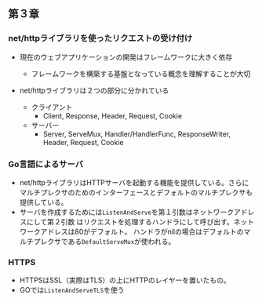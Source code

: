## 第３章
### net/httpライブラリを使ったリクエストの受け付け

- 現在のウェブアプリケーションの開発はフレームワークに大きく依存
  - フレームワークを構築する基盤となっている概念を理解することが大切

- net/httpライブラリは２つの部分に分かれている
  - クライアント
    - Client, Response, Header, Request, Cookie
  - サーバー
    - Server, ServeMux, Handler/HandlerFunc, ResponseWriter, Header, Request, Cookie
  
### Go言語によるサーバ  
- net/httpライブラリはHTTPサーバを起動する機能を提供している。さらにマルチプレクサのためのインターフェースとデフォルトのマルチプレクサも提供している。
- サーバを作成するためには`ListenAndServe`を第１引数はネットワークアドレスにして第２引数
はリクエストを処理するハンドラにして呼び出す。ネットワークアドレスは80がデフォルト。
ハンドラがnilの場合はデフォルトのマルチプレクサである`DefaultServeMux`が使われる。

### HTTPS
- HTTPSはSSL（実際はTLS）の上にHTTPのレイヤーを置いたもの。
- GOでは`ListenAndServeTLS`を使う